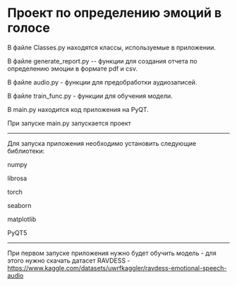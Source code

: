 # Проект по определению эмоций в голосе

В файле Сlasses.py находятся классы, используемые в приложении. 

В файле generate_report.py -- функции для создания отчета по определению эмоции в формате pdf и csv.

В файле audio.py - функции для предобработки аудиозаписей.

В файле train_func.py - функции для обучения модели.

В main.py находится код приложения на PyQT.

При запуске main.py запускается проект
______________

Для запуска приложения необходимо установить следующие библиотеки:

numpy

librosa

torch

seaborn

matplotlib

PyQT5 

_________________

При первом запуске приложения нужно будет обучить модель - для этого нужно скачать датасет RAVDESS - https://www.kaggle.com/datasets/uwrfkaggler/ravdess-emotional-speech-audio
